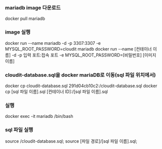 ### mariadb image 다운로드
docker pull mariadb

### image 실행
docker run --name mariadb -d -p 3307:3307 -e MYSQL_ROOT_PASSWORD=cloudit mariadb
docker run --name [컨테이너 이름] -d -p 입력 포트:접속 포트 -e MYSQL_ROOT_PASSWORD=[비밀번호] [이미지 이름]

### cloudit-database.sql을 docker mariaDB로 이동(sql 파일 위치에서)
docker cp cloudit-database.sql 291d04cb10c2:/cloudit-database.sql
docker cp [sql 파일 이름].sql [컨테이너 ID]:/[sql 파일 이름].sql

### 실행
docker exec -it mariadb /bin/bash

### sql 파일 실행
source /cloudit-database.sql;
source [파일 경로]/[sql 파일 이름].sql;
